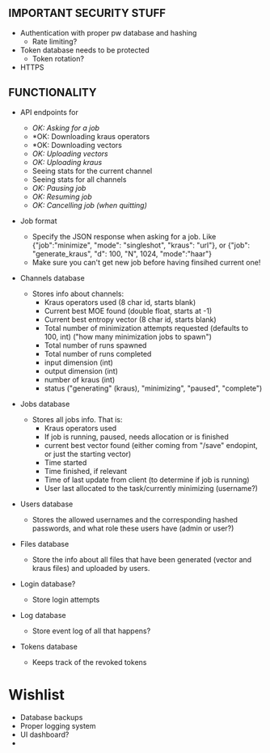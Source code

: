 ## IMPORTANT SECURITY STUFF

- Authentication with proper pw database and hashing
    - Rate limiting?
- Token database needs to be protected
    - Token rotation?
- HTTPS

## FUNCTIONALITY

- API endpoints for
    - *OK: Asking for a job*
    - *OK: Downloading kraus operators
    - *OK: Downloading vectors
    - *OK: Uploading vectors*
    - *OK: Uploading kraus*
    - Seeing stats for the current channel
    - Seeing stats for all channels
    - *OK: Pausing job*
    - *OK: Resuming job*
    - *OK: Cancelling job (when quitting)*

- Job format
    - Specify the JSON response when asking for a job. Like {"job":"minimize", "mode": "singleshot", "kraus": "url"}, or {"job": "generate_kraus", "d": 100, "N", 1024, "mode":"haar"}
    - Make sure you can't get new job before having finsihed current one!

- Channels database
    - Stores info about channels:
        - Kraus operators used (8 char id, starts blank)
        - Current best MOE found (double float, starts at -1)
        - Current best entropy vector (8 char id, starts blank)
        - Total number of minimization attempts requested (defaults to 100, int) ("how many minimization jobs to spawn")
        - Total number of runs spawned
        - Total number of runs completed
        - input dimension (int)
        - output dimension (int)
        - number of kraus (int)
        - status ("generating" (kraus), "minimizing", "paused", "complete")


- Jobs database
    - Stores all jobs info. That is:
        - Kraus operators used
        - If job is running, paused, needs allocation or is finished
        - current best vector found (either coming from "/save" endopint, or just the starting vector)
        - Time started
        - Time finished, if relevant
        - Time of last update from client (to determine if job is running)
        - User last allocated to the task/currently minimizing (username?)

- Users database
    - Stores the allowed usernames and the corresponding hashed passwords, and what role these users have (admin or user?)

- Files database
    - Store the info about all files that have been generated (vector and kraus files) and uploaded by users.

- Login database?
    - Store login attempts

- Log database
    - Store event log of all that happens?

- Tokens database
    - Keeps track of the revoked tokens

# Wishlist

- Database backups
- Proper logging system
- UI dashboard?
- 